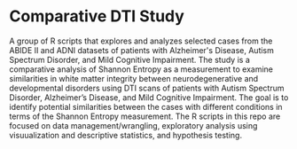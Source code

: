 # Comparative DTI Study
A group of R scripts that explores and analyzes selected cases from the ABIDE II and ADNI datasets of patients with Alzheimer's Disease, Autism Spectrum Disorder, and Mild Cognitive Impairment. The study is a comparative analysis of Shannon Entropy as a measurement to examine similarities in white matter integrity between neurodegenerative and developmental disorders using DTI scans of patients with Autism Spectrum Disorder, Alzheimer’s Disease, and Mild Cognitive Impairment. The goal is to identify potential similarities between the cases with different conditions in terms of the Shannon Entropy measurement.
The R scripts in this repo are focused on data management/wrangling, exploratory analysis using visuualization and descriptive statistics, and hypothesis testing. 
